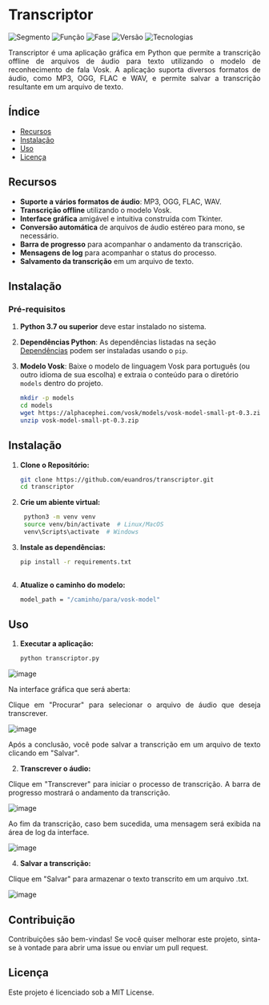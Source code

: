 # Transcriptor

![Segmento](https://img.shields.io/badge/Segmento_:-Inteligência_de_Áudio-darkyellow?style=flat-square) ![Função](https://img.shields.io/badge/Função_:-Transcrição_de_Áudio-darkyellow?style=flat-square) 
![Fase](https://img.shields.io/badge/Fase_:-Desenvolvimento-darkorange?style=flat-square) ![Versão](https://img.shields.io/badge/versão_:-1.0-darkyellow?style=flat-square) ![Tecnologias](https://img.shields.io/badge/Tecnologias_:-Pydub,_Tkinter,_Vosk-darkyellow?style=flat-square) 

<p style='text-align: justify;'> Transcriptor é uma aplicação gráfica em Python que permite a transcrição offline de arquivos de áudio para texto utilizando o modelo de reconhecimento de fala Vosk. A aplicação suporta diversos formatos de áudio, como MP3, OGG, FLAC e WAV, e permite salvar a transcrição resultante em um arquivo de texto.</p>

## Índice

- [Recursos](#recursos)
- [Instalação](#instalação)
- [Uso](#uso)
- [Licença](#licença)

## Recursos

- **Suporte a vários formatos de áudio**: MP3, OGG, FLAC, WAV.
- **Transcrição offline** utilizando o modelo Vosk.
- **Interface gráfica** amigável e intuitiva construída com Tkinter.
- **Conversão automática** de arquivos de áudio estéreo para mono, se necessário.
- **Barra de progresso** para acompanhar o andamento da transcrição.
- **Mensagens de log** para acompanhar o status do processo.
- **Salvamento da transcrição** em um arquivo de texto.

## Instalação

### Pré-requisitos

1. **Python 3.7 ou superior** deve estar instalado no sistema.

2. **Dependências Python**: As dependências listadas na seção [Dependências](#dependências) podem ser instaladas usando o `pip`.

3. **Modelo Vosk**: Baixe o modelo de linguagem Vosk para português (ou outro idioma de sua escolha) e extraia o conteúdo para o diretório `models` dentro do projeto.

   ```bash
   mkdir -p models
   cd models
   wget https://alphacephei.com/vosk/models/vosk-model-small-pt-0.3.zip
   unzip vosk-model-small-pt-0.3.zip

## Instalação

1. **Clone o Repositório:**

   ```bash
   git clone https://github.com/euandros/transcriptor.git
   cd transcriptor

2. **Crie um abiente virtual:**

   ```bash
    python3 -m venv venv
    source venv/bin/activate  # Linux/MacOS
    venv\Scripts\activate  # Windows

3. **Instale as dependências:**

   ```bash
   pip install -r requirements.txt
 
4. **Atualize o caminho do modelo:**

   ```bash
   model_path = "/caminho/para/vosk-model"  

## Uso

1. **Executar a aplicação:**
   
   ```bash
   python transcriptor.py

![image](https://github.com/user-attachments/assets/bb2d9bfa-f8fe-4ef8-867c-f08caeaf4f07)

<p style='text-align: justify;'> Na interface gráfica que será aberta:</p>

<p style='text-align: justify;'> Clique em "Procurar" para selecionar o arquivo de áudio que deseja transcrever.</p>

![image](https://github.com/user-attachments/assets/b6b0a625-fcfb-4ecc-8705-7a2ab1539ef3)

<p style='text-align: justify;'> Após a conclusão, você pode salvar a transcrição em um arquivo de texto clicando em "Salvar".</p>

2. **Transcrever o áudio:**

<p style='text-align: justify;'>Clique em "Transcrever" para iniciar o processo de transcrição. A barra de progresso mostrará o andamento da transcrição.</p>

![image](https://github.com/user-attachments/assets/99579c73-5b7e-4be5-9fd1-d4d6f6869328)

<p style='text-align: justify;'> Ao fim da transcrição, caso bem sucedida, uma mensagem será exibida na área de log da interface.</p>

![image](https://github.com/user-attachments/assets/75867c43-2d02-4d40-b6ae-e75853686907)
  
4. **Salvar a transcrição:**

<p style='text-align: justify;'> Clique em "Salvar" para armazenar o texto transcrito em um arquivo .txt.</p>

![image](https://github.com/user-attachments/assets/fab09b4b-ac38-4bf1-a0e0-3aa8b2a657ad)

## Contribuição

<p style='text-align: justify;'> Contribuições são bem-vindas! Se você quiser melhorar este projeto, sinta-se à vontade para abrir uma issue ou enviar um pull request.</p>

## Licença

<p style='text-align: justify;'> Este projeto é licenciado sob a MIT License.</p>
